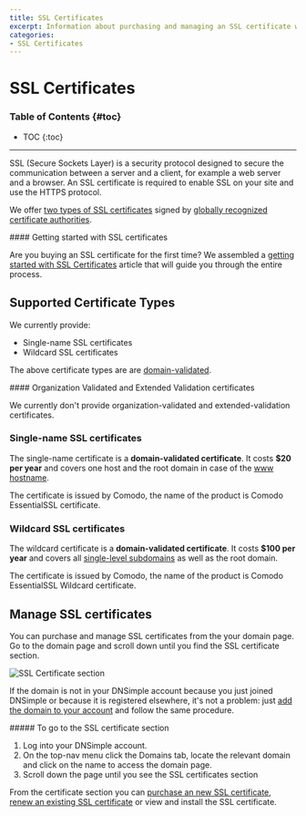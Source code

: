 ```yaml
---
title: SSL Certificates
excerpt: Information about purchasing and managing an SSL certificate with DNSimple.
categories:
- SSL Certificates
---
```


# SSL Certificates

### Table of Contents {#toc}

* TOC
{:toc}

---

SSL (Secure Sockets Layer) is a security protocol designed to secure the communication between a server and a client, for example a web server and a browser. An SSL certificate is required to enable SSL on your site and use the HTTPS protocol.

We offer [two types of SSL certificates](/articles/ssl-certificates-types/) signed by [globally recognized certificate authorities](/articles/what-ssl-certificate-authorities/).

<info>
#### Getting started with SSL certificates

Are you buying an SSL certificate for the first time? We assembled a [getting started with SSL Certificates](/articles/getting-started-ssl-certificates/) article that will guide you through the entire process.
</info>


## Supported Certificate Types

We currently provide:

- Single-name SSL certificates
- Wildcard SSL certificates

The above certificate types are are [domain-validated](/articles/ssl-certificates-email-validation).

<note>
#### Organization Validated and Extended Validation certificates

We currently don't provide organization-validated and extended-validation certificates.
</note>

### Single-name SSL certificates

The single-name certificate is a **domain-validated certificate**. It costs **$20 per year** and covers one host and the root domain in case of the [www hostname](/articles/ssl-certificate-hostname/).

The certificate is issued by Comodo, the name of the product is Comodo EssentialSSL certificate.

### Wildcard SSL certificates

The wildcard certificate is a **domain-validated certificate**. It costs **$100 per year** and covers all [single-level subdomains](/articles/ssl-certificate-hostname/) as well as the root domain.

The certificate is issued by Comodo, the name of the product is Comodo EssentialSSL Wildcard certificate.


## Manage SSL certificates

You can purchase and manage SSL certificates from the your domain page. Go to the domain page and scroll down until you find the SSL certificate section.

![SSL Certificate section](/files/domain-certificates-section.png)

If the domain is not in your DNSimple account because you just joined DNSimple or because it is registered elsewhere, it's not a problem: just [add the domain to your account](/articles/adding-domain/) and follow the same procedure.

<div class="section-steps" markdown="1">
##### To go to the SSL certificate section

1.  Log into your DNSimple account.
1.  On the top-nav menu click the <label>Domains</label> tab, locate the relevant domain and click on the name to access the domain page.
1.  Scroll down the page until you see the <label>SSL certificates</label> section
</div>

From the certificate section you can [purchase an new SSL certificate](/articles/purchasing-ssl-certificates/), [renew an existing SSL certificate](/articles/renewing-ssl-certificates/) or view and install the SSL certificate.
